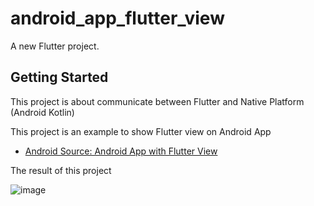 # android_app_flutter_view

A new Flutter project.

## Getting Started

This project is about communicate between Flutter and Native Platform (Android Kotlin)

This project is an example to show Flutter view on Android App

- [Android Source: Android App with Flutter View](https://github.com/HoangHieuHBR/android_flutter_view/blob/main/android/app/src/main/kotlin/com/example/android_app_flutter_view/MainActivity.kt)

The result of this project

![image](https://user-images.githubusercontent.com/121141914/209770423-9b6c4e5b-69e8-4e10-9ed1-2fea0861192f.png)




